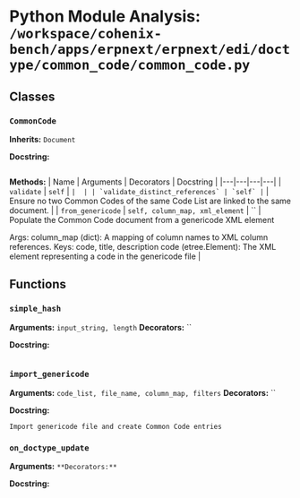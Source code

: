 # Python Module Analysis: `/workspace/cohenix-bench/apps/erpnext/erpnext/edi/doctype/common_code/common_code.py`

## Classes

### `CommonCode`
**Inherits:** `Document`


**Docstring:**
```

```

**Methods:**
| Name | Arguments | Decorators | Docstring |
|---|---|---|---|
| `validate` | `self` | `` |  |
| `validate_distinct_references` | `self` | `` | Ensure no two Common Codes of the same Code List are linked to the same document. |
| `from_genericode` | `self, column_map, xml_element` | `` | Populate the Common Code document from a genericode XML element

Args:
    column_map (dict): A mapping of column names to XML column references. Keys: code, title, description
    code (etree.Element): The XML element representing a code in the genericode file |





## Functions

### `simple_hash`
**Arguments:** `input_string, length`
**Decorators:** ``

**Docstring:**
```

```
### `import_genericode`
**Arguments:** `code_list, file_name, column_map, filters`
**Decorators:** ``

**Docstring:**
```
Import genericode file and create Common Code entries
```
### `on_doctype_update`
**Arguments:** ``
**Decorators:** ``

**Docstring:**
```

```

